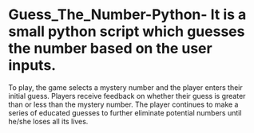 # Guess_The_Number-Python- It is a small python script which guesses the number based on the user inputs.
To play, the game selects a mystery number and the player enters their initial guess.
Players receive feedback on whether their guess is greater than or less than the mystery number. 
The player continues to make a series of educated guesses to further eliminate potential numbers until he/she loses all its lives.
